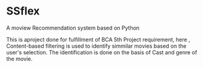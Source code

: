 # SSflex
A moview Recommendation system based on Python

This is aproject done for fulfillment of BCA 5th Project requirement, here ,  Content-based filtering is used to identify
simmilar movies based on the user's selection. The identification is done on the basis of Cast and genre of the movie.

